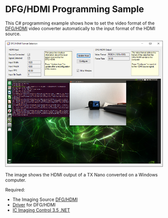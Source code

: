 # DFG/HDMI Programming Sample

This C# programming example shows how to set the video format of the [DFG/HDMI](https://www.theimagingsource.com/products/converters-grabbers/hdmi-to-usb-converters/dfghdmi/) video converter automatically to the input format of the HDMI source.

![Program](./hdmi.png)

The image shows the HDMI output of a TX Nano converted on a Windows computer.

Required:
 * The Imaging Source [DFG/HDMI](https://www.theimagingsource.com/products/converters-grabbers/hdmi-to-usb-converters/dfghdmi/)
 * [Driver](https://www.theimagingsource.com/support/downloads-for-windows/device-drivers/icwdmuvccamtis33u/) for DFG/HDMI
 * [IC Imaging Control 3.5 .NET](https://www.theimagingsource.com/support/downloads-for-windows/software-development-kits-sdks/icimagingcontrolcsharp/)

